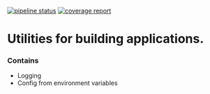 [![pipeline status](https://gitlab.com/DAtek/app_utils/badges/master/pipeline.svg)](https://gitlab.com/DAtek/app_utils/-/commits/master)
[![coverage report](https://gitlab.com/DAtek/app_utils/badges/master/coverage.svg)](https://gitlab.com/DAtek/app_utils/-/commits/master)

# Utilities for building applications.

### Contains
- Logging
- Config from environment variables
